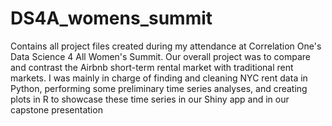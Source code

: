 # DS4A_womens_summit
Contains all project files created during my attendance at Correlation One's Data Science 4 All Women's Summit. Our overall project was to compare and contrast the Airbnb short-term rental market with traditional rent markets. I was mainly in charge of finding and cleaning NYC rent data in Python, performing some preliminary time series analyses, and creating plots in R to showcase these time series in our Shiny app and in our capstone presentation
